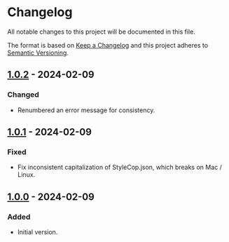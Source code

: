 # Changelog

All notable changes to this project will be documented in this file.

The format is based on [Keep a Changelog](http://keepachangelog.com/)
and this project adheres to [Semantic Versioning](http://semver.org/).

## [1.0.2] - 2024-02-09

### Changed

- Renumbered an error message for consistency.

## [1.0.1] - 2024-02-09

### Fixed

- Fix inconsistent capitalization of StyleCop.json, which breaks on Mac / Linux.

## [1.0.0] - 2024-02-09

### Added

- Initial version.

[1.0.2]: https://github.com/richtea/Richtea.RecommendedPractices/compare/v1.0.1...v1.0.2

[1.0.1]: https://github.com/richtea/Richtea.RecommendedPractices/compare/v1.0.0...v1.0.1

[1.0.0]: https://github.com/richtea/Richtea.RecommendedPractices/releases/tag/v1.0.0
